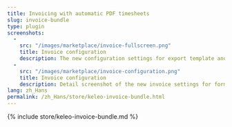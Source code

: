 ```yaml
---
title: Invoicing with automatic PDF timesheets
slug: invoice-bundle
type: plugin
screenshots:
  - 
    src: "/images/marketplace/invoice-fullscreen.png"
    title: Invoice configuration
    description: The new configuration settings for export template and format language
  - 
    src: "/images/marketplace/invoice-configuration.png"
    title: Invoice configuration
    description: Detail screenshot of the new invoice settings for format language and export template
lang: zh_Hans
permalink: /zh_Hans/store/keleo-invoice-bundle.html
---
```


{% include store/keleo-invoice-bundle.md %}
